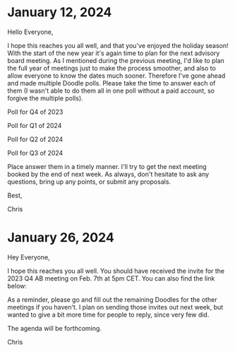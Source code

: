 # January 12, 2024

Hello Everyone,

I hope this reaches you all well, and that you've enjoyed the holiday season!
With the start of the new year it's again time to plan for the next advisory
board meeting. As I mentioned during the previous meeting, I'd like to plan the
full year of meetings just to make the process smoother, and also to allow
everyone to know the dates much sooner. Therefore I've gone ahead and made
multiple Doodle polls. Please take the time to answer each of them (I wasn't
able to do them all in one poll without a paid account, so forgive the multiple
polls).

Poll for Q4 of 2023

<link>

Poll for Q1 of 2024

<link>

Poll for Q2 of 2024

<link>

Poll for Q3 of 2024

<link>

Place answer them in a timely manner. I'll try to get the next meeting booked by
the end of next week. As always, don't hesitate to ask any questions, bring up
any points, or submit any proposals.

Best,

Chris

# January 26, 2024

Hey Everyone,

I hope this reaches you all well. You should have received the invite for the
2023 Q4 AB meeting on Feb. 7th at 5pm CET. You can also find the link below:

<link>

As a reminder, please go and fill out the remaining Doodles for the other
meetings if you haven't. I plan on sending those invites out next week, but
wanted to give a bit more time for people to reply, since very few did.

The agenda will be forthcoming.

Chris
